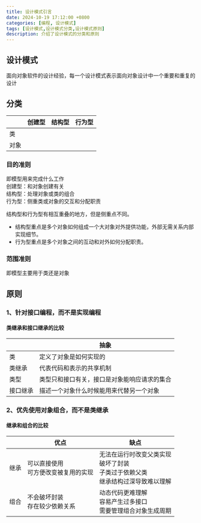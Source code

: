 ```yaml
---
title: 设计模式引言
date: 2024-10-19 17:12:00 +0800
categories: [编程, 设计模式]
tags: [设计模式,设计模式分类,设计模式原则]     
description: 介绍了设计模式的分类和原则
---
```

## 设计模式
面向对象软件的设计经验，每一个设计模式表示面向对象设计中一个重要和重复的设计


## 分类
||创建型|结构型|行为型|
|----|------|-----|------|
|类||||
|对象||||
### 目的准则
即模型用来完成什么工作  
创建型：和对象创建有关  
结构型：处理对象或类的组合  
行为型：侧重类或对象的交互和分配职责  

结构型和行为型有相互重叠的地方，但是侧重点不同。  
- 结构型重点是多个对象如何组成一个大对象对外提供功能，外部无需关系内部实现细节。
- 行为型重点是多个对象之间的互动和对外如何分配职责。
### 范围准则
即模型主要用于类还是对象

## 原则
### 1、针对接口编程，而不是实现编程
#### 类继承和接口继承的比较
||抽象|
|----|----|
类|定义了对象是如何实现的
类继承|代表代码和表示的共享机制
类型|类型只和接口有关，接口是对象能响应请求的集合
接口继承|描述一个对象什么时候能用来代替另一个对象

### 2、优先使用对象组合，而不是类继承
#### 继承和组合的比较
||优点|缺点|
|----|----|----|
继承|可以直接使用<br>可方便改变被复用的实现|无法在运行时改变父类实现<br>破坏了封装<br>子类过于依赖父类<br>继承结构过深导致难以理解
组合|不会破坏封装<br>存在较少依赖关系|动态代码更难理解<br>容易产生过多接口<br>需要管理组合对象生成周期|